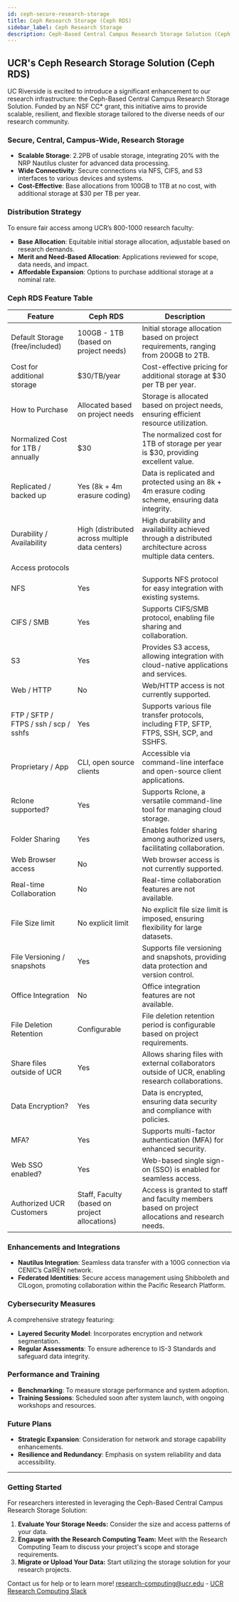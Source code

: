 ```yaml
---
id: ceph-secure-research-storage
title: Ceph Research Storage (Ceph RDS)
sidebar_label: Ceph Research Storage
description: Ceph-Based Central Campus Research Storage Solution (Ceph RDS)
---
```


## UCR's Ceph Research Storage Solution (Ceph RDS)

UC Riverside is excited to introduce a significant enhancement to our research infrastructure: the Ceph-Based Central Campus Research Storage Solution. Funded by an NSF CC* grant, this initiative aims to provide scalable, resilient, and flexible storage tailored to the diverse needs of our research community.

### Secure, Central, Campus-Wide, Research Storage

- **Scalable Storage**: 2.2PB of usable storage, integrating 20% with the NRP Nautilus cluster for advanced data processing.
- **Wide Connectivity**: Secure connections via NFS, CIFS, and S3 interfaces to various devices and systems.
- **Cost-Effective**: Base allocations from 100GB to 1TB at no cost, with additional storage at $30 per TB per year.

### Distribution Strategy

To ensure fair access among UCR’s 800-1000 research faculty:

- **Base Allocation**: Equitable initial storage allocation, adjustable based on research demands.
- **Merit and Need-Based Allocation**: Applications reviewed for scope, data needs, and impact.
- **Affordable Expansion**: Options to purchase additional storage at a nominal rate.

### Ceph RDS Feature Table

| Feature                              | Ceph RDS                                                 | Description                                                                                                     |
|--------------------------------------|----------------------------------------------------------|------------------------------------------------------------------------------------------------------------------|
| Default Storage (free/included)      | 100GB - 1TB (based on project needs)                     | Initial storage allocation based on project requirements, ranging from 200GB to 2TB.                          |
| Cost for additional storage          | $30/TB/year                                              | Cost-effective pricing for additional storage at $30 per TB per year.                                        |
| How to Purchase                      | Allocated based on project needs                        | Storage is allocated based on project needs, ensuring efficient resource utilization.                        |
| Normalized Cost for 1TB / annually   | $30                                                      | The normalized cost for 1TB of storage per year is $30, providing excellent value.                          |
| Replicated / backed up               | Yes (8k + 4m erasure coding)                             | Data is replicated and protected using an 8k + 4m erasure coding scheme, ensuring data integrity.           |
| Durability / Availability            | High (distributed across multiple data centers)          | High durability and availability achieved through a distributed architecture across multiple data centers.  |
| Access protocols                     |                                                          |                                                                                                                |
| NFS                                  | Yes                                                      | Supports NFS protocol for easy integration with existing systems.                                            |
| CIFS / SMB                           | Yes                                                      | Supports CIFS/SMB protocol, enabling file sharing and collaboration.                                        |
| S3                                   | Yes                                                      | Provides S3 access, allowing integration with cloud-native applications and services.                        |
| Web / HTTP                           | No                                                       | Web/HTTP access is not currently supported.                                                                  |
| FTP / SFTP / FTPS / ssh / scp / sshfs| Yes                                                      | Supports various file transfer protocols, including FTP, SFTP, FTPS, SSH, SCP, and SSHFS.                   |
| Proprietary / App                    | CLI, open source clients                                 | Accessible via command-line interface and open-source client applications.                                  |
| Rclone supported?                    | Yes                                                      | Supports Rclone, a versatile command-line tool for managing cloud storage.                                  |
| Folder Sharing                       | Yes                                                      | Enables folder sharing among authorized users, facilitating collaboration.                                  |
| Web Browser access                   | No                                                       | Web browser access is not currently supported.                                                               |
| Real-time Collaboration              | No                                                       | Real-time collaboration features are not available.                                                          |
| File Size limit                      | No explicit limit                                        | No explicit file size limit is imposed, ensuring flexibility for large datasets.                           |
| File Versioning / snapshots          | Yes                                                      | Supports file versioning and snapshots, providing data protection and version control.                     |
| Office Integration                   | No                                                       | Office integration features are not available.                                                               |
| File Deletion Retention              | Configurable                                             | File deletion retention period is configurable based on project requirements.                               |
| Share files outside of UCR           | Yes                                                      | Allows sharing files with external collaborators outside of UCR, enabling research collaborations.         |
| Data Encryption?                     | Yes                                                      | Data is encrypted, ensuring data security and compliance with policies.                                      |
| MFA?                                 | Yes                                                      | Supports multi-factor authentication (MFA) for enhanced security.                                           |
| Web SSO enabled?                     | Yes                                                      | Web-based single sign-on (SSO) is enabled for seamless access.                                              |
| Authorized UCR Customers             | Staff, Faculty (based on project allocations)            | Access is granted to staff and faculty members based on project allocations and research needs.             |

### Enhancements and Integrations

- **Nautilus Integration**: Seamless data transfer with a 100G connection via CENIC’s CalREN network.
- **Federated Identities**: Secure access management using Shibboleth and CILogon, promoting collaboration within the Pacific Research Platform.

### Cybersecurity Measures

A comprehensive strategy featuring:

- **Layered Security Model**: Incorporates encryption and network segmentation.
- **Regular Assessments**: To ensure adherence to IS-3 Standards and safeguard data integrity.

### Performance and Training

- **Benchmarking**: To measure storage performance and system adoption.
- **Training Sessions**: Scheduled soon after system launch, with ongoing workshops and resources.

### Future Plans

- **Strategic Expansion**: Consideration for network and storage capability enhancements.
- **Resilience and Redundancy**: Emphasis on system reliability and data accessibility.

---

### Getting Started

For researchers interested in leveraging the Ceph-Based Central Campus Research Storage Solution:

1. **Evaluate Your Storage Needs:** Consider the size and access patterns of your data.
2. **Engauge with the Research Computing Team:** Meet with the Research Computing Team to discuss your project's scope and storage requirements.
3. **Migrate or Upload Your Data:** Start utilizing the storage solution for your research projects.

Contact us for help or to learn more!
[research-computing@ucr.edu](mailto:research-computing@ucr.edu) - [UCR Research Computing Slack](https://ucr-research-compute.slack.com/)
